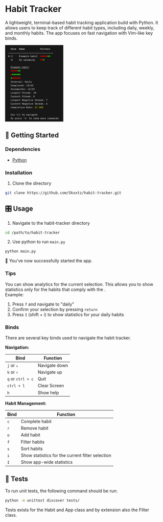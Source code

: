 # Habit Tracker

A lightweight, terminal-based habit tracking application build with Python. It
allows users to keep track of different habit types, including daily, weekly,
and monthly habits. The app focuses on fast navigation with Vim-like key binds.
<div>
    <picture>
        <img alt="application screenshot linux" height="250" src="assets/sceenshot.png">
    </picture>
</div>

## 🚀 Getting Started

### Dependencies

- [Python](https://docs.python.org/3/using/index.html)

### Installation

1. Clone the directory

```bash
git clone https://github.com/Skxxtz/habit-tracker.git
```

## 🎛️ Usage

1. Navigate to the habit-tracker directory

```bash
cd /path/to/habit-tracker
```

2. Use python to run `main.py`

```bash
python main.py
```

🎉 You've now successfully started the app.

### Tips

You can show analytics for the current selection. This allows you to show statistics only for the habits that comply with the <filter>.<br>
Example:

1. Press `f` and navigate to "daily"
2. Confirm your selection by pressing `return`
3. Press `I` (shift + i) to show statistics for your daily habits

### Binds

There are several key binds used to navigate the habit tracker.<br>

**Navigation:**

| Bind | Function |
| -------------- | --------------- |
| `j` or `↓` | Navigate down |
| `k` or `↑`| Navigate up |
| `q` or `ctrl + c`| Quit |
| `ctrl + l` | Clear Screen |
| `h` | Show help |

**Habit Management:**

| Bind | Function |
| -------------- | --------------- |
| `c` | Complete habit |
| `r` | Remove habit |
| `o` | Add habit |
| `f` | Filter habits |
| `s` | Sort habits |
| `i` | Show statistics for the current filter selection |
| `I` | Show app-wide statistics |

## 🧪 Tests

To run unit tests, the following command should be run:

```bash
python -m unittest discover tests/
```

Tests exists for the Habit and App class and by extension also the Filter class.
